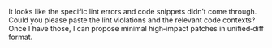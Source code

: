 It looks like the specific lint errors and code snippets didn’t come through. Could you please paste the lint violations and the relevant code contexts? Once I have those, I can propose minimal high‑impact patches in unified‑diff format.